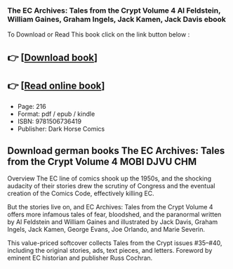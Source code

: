 ### The EC Archives: Tales from the Crypt Volume 4 Al Feldstein, William Gaines, Graham Ingels, Jack Kamen, Jack Davis ebook

To Download or Read This book click on the link button below :

## 👉  [**[Download book](http://ebooksharez.info/download.php?group=book&from=github.com&id=717414&lnk=1063 "Download book")**]

## 👉  [**[Read online book](http://ebooksharez.info/download.php?group=book&from=github.com&id=717414&lnk=1063 "Read online book")**]


* Page: 216
* Format: pdf / epub / kindle
* ISBN: 9781506736419
* Publisher: Dark Horse Comics



## Download german books The EC Archives: Tales from the Crypt Volume 4 MOBI DJVU CHM


Overview
The EC line of comics shook up the 1950s, and the shocking audacity of their stories drew the scrutiny of Congress and the eventual creation of the Comics Code, effectively killing EC.
 
 But the stories live on, and EC Archives: Tales from the Crypt Volume 4 offers more infamous tales of fear, bloodshed, and the paranormal written by Al Feldstein and William Gaines and illustrated by Jack Davis, Graham Ingels, Jack Kamen, George Evans, Joe Orlando, and Marie Severin.
 
 This value-priced softcover collects Tales from the Crypt issues #35–#40, including the original stories, ads, text pieces, and letters. Foreword by eminent EC historian and publisher Russ Cochran.



